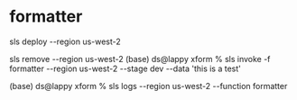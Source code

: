# formatter

sls deploy --region us-west-2 

sls remove --region us-west-2
(base) ds@lappy xform % sls invoke -f formatter --region us-west-2 --stage dev --data 'this is a test'


(base) ds@lappy xform % sls logs --region us-west-2 --function formatter                              
